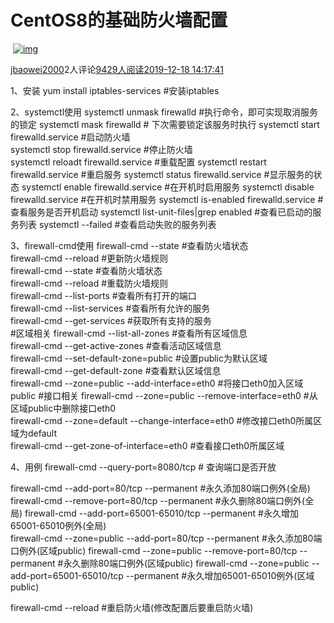 # CentOS8的基础防火墙配置

​					[![img](https://ucenter.51cto.com/images/noavatar_middle.gif)](https://blog.51cto.com/332532) 			

[jbaowei2000](https://blog.51cto.com/332532)2人评论[9429人阅读](javascript:;)[2019-12-18 14:17:41](javascript:;)

1、安装
yum install iptables-services           #安装iptables  

2、systemctl使用
systemctl unmask firewalld                    #执行命令，即可实现取消服务的锁定
systemctl mask firewalld                    # 下次需要锁定该服务时执行
systemctl start firewalld.service               #启动防火墙  
systemctl stop firewalld.service                #停止防火墙  
systemctl reloadt firewalld.service             #重载配置
systemctl restart firewalld.service             #重启服务
systemctl status firewalld.service              #显示服务的状态
systemctl enable firewalld.service              #在开机时启用服务
systemctl disable firewalld.service             #在开机时禁用服务
systemctl is-enabled firewalld.service          #查看服务是否开机启动
systemctl list-unit-files|grep enabled          #查看已启动的服务列表
systemctl --failed                                     #查看启动失败的服务列表

3、firewall-cmd使用
firewall-cmd --state                         #查看防火墙状态  
firewall-cmd --reload                        #更新防火墙规则  
firewall-cmd --state                         #查看防火墙状态  
firewall-cmd --reload                        #重载防火墙规则  
firewall-cmd --list-ports                    #查看所有打开的端口  
firewall-cmd --list-services                 #查看所有允许的服务  
firewall-cmd --get-services                  #获取所有支持的服务  
\#区域相关
firewall-cmd --list-all-zones                    #查看所有区域信息  
firewall-cmd --get-active-zones                  #查看活动区域信息  
firewall-cmd --set-default-zone=public           #设置public为默认区域  
firewall-cmd --get-default-zone                  #查看默认区域信息  
firewall-cmd --zone=public --add-interface=eth0  #将接口eth0加入区域public
\#接口相关
firewall-cmd --zone=public --remove-interface=eth0       #从区域public中删除接口eth0  
firewall-cmd --zone=default --change-interface=eth0      #修改接口eth0所属区域为default  
firewall-cmd --get-zone-of-interface=eth0                #查看接口eth0所属区域  

4、用例
firewall-cmd --query-port=8080/tcp    # 查询端口是否开放

firewall-cmd --add-port=80/tcp --permanent               #永久添加80端口例外(全局)
firewall-cmd --remove-port=80/tcp --permanent            #永久删除80端口例外(全局)
firewall-cmd --add-port=65001-65010/tcp --permanent      #永久增加65001-65010例外(全局)  
firewall-cmd  --zone=public --add-port=80/tcp --permanent            #永久添加80端口例外(区域public)
firewall-cmd  --zone=public --remove-port=80/tcp --permanent         #永久删除80端口例外(区域public)
firewall-cmd  --zone=public --add-port=65001-65010/tcp --permanent   #永久增加65001-65010例外(区域public) 

firewall-cmd --reload    #重启防火墙(修改配置后要重启防火墙)